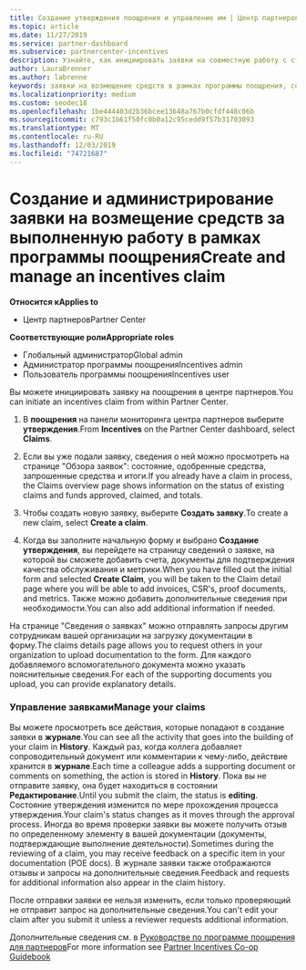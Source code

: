 ```yaml
---
title: Создание утверждения поощрения и управление им | Центр партнеров
ms.topic: article
ms.date: 11/27/2019
ms.service: partner-dashboard
ms.subservice: partnercenter-incentives
description: Узнайте, как инициировать заявки на совместную работу с стимулами от центра партнеров. Все действия, выполняемые в процессе создания вашей заявки, отображаются в разделе "Журнал".
author: LauraBrenner
ms.author: labrenne
keywords: заявки на возмещение средств в рамках программы поощрения, совместные заявки, совместные фонды
ms.localizationpriority: medium
ms.custom: seodec18
ms.openlocfilehash: 1be444403d2b36bcee13648a767b0cfdf448c06b
ms.sourcegitcommit: c793c1b61f50fc0b0a12c95cedd9f57b31703093
ms.translationtype: MT
ms.contentlocale: ru-RU
ms.lasthandoff: 12/03/2019
ms.locfileid: "74721687"
---
```

# <a name="create-and-manage-an-incentives-claim"></a><span data-ttu-id="e1038-105">Создание и администрирование заявки на возмещение средств за выполненную работу в рамках программы поощрения</span><span class="sxs-lookup"><span data-stu-id="e1038-105">Create and manage an incentives claim</span></span>

<span data-ttu-id="e1038-106">**Относится к**</span><span class="sxs-lookup"><span data-stu-id="e1038-106">**Applies to**</span></span>
- <span data-ttu-id="e1038-107">Центр партнеров</span><span class="sxs-lookup"><span data-stu-id="e1038-107">Partner Center</span></span>

<span data-ttu-id="e1038-108">**Соответствующие роли**</span><span class="sxs-lookup"><span data-stu-id="e1038-108">**Appropriate roles**</span></span>

- <span data-ttu-id="e1038-109">Глобальный администратор</span><span class="sxs-lookup"><span data-stu-id="e1038-109">Global admin</span></span>
- <span data-ttu-id="e1038-110">Администратор программы поощрения</span><span class="sxs-lookup"><span data-stu-id="e1038-110">Incentives admin</span></span>
- <span data-ttu-id="e1038-111">Пользователь программы поощрения</span><span class="sxs-lookup"><span data-stu-id="e1038-111">Incentives user</span></span>

<span data-ttu-id="e1038-112">Вы можете инициировать заявку на поощрения в центре партнеров.</span><span class="sxs-lookup"><span data-stu-id="e1038-112">You can initiate an incentives claim from within Partner Center.</span></span> 

1. <span data-ttu-id="e1038-113">В **поощрения** на панели мониторинга центра партнеров выберите **утверждения**.</span><span class="sxs-lookup"><span data-stu-id="e1038-113">From **Incentives** on the Partner Center dashboard, select **Claims**.</span></span>

2.  <span data-ttu-id="e1038-114">Если вы уже подали заявку, сведения о ней можно просмотреть на странице "Обзора заявок": состояние, одобренные средства, запрошенные средства и итоги.</span><span class="sxs-lookup"><span data-stu-id="e1038-114">If you already have a claim in process, the Claims overview page shows information on the status of existing claims and funds approved, claimed, and totals.</span></span>

3.  <span data-ttu-id="e1038-115">Чтобы создать новую заявку, выберите **Создать заявку**.</span><span class="sxs-lookup"><span data-stu-id="e1038-115">To create a new claim, select **Create a claim**.</span></span>

4.  <span data-ttu-id="e1038-116">Когда вы заполните начальную форму и выбрано **Создание утверждения**, вы перейдете на страницу сведений о заявке, на которой вы сможете добавить счета, документы для подтверждения качества обслуживания и метрики.</span><span class="sxs-lookup"><span data-stu-id="e1038-116">When you have filled out the initial form and selected **Create Claim**, you will be taken to the Claim detail page where you will be able to add invoices, CSR's, proof documents, and metrics.</span></span> <span data-ttu-id="e1038-117">Также можно добавить дополнительные сведения при необходимости.</span><span class="sxs-lookup"><span data-stu-id="e1038-117">You can also add additional information if needed.</span></span>

<span data-ttu-id="e1038-118">На странице "Сведения о заявках" можно отправлять запросы другим сотрудникам вашей организации на загрузку документации в форму.</span><span class="sxs-lookup"><span data-stu-id="e1038-118">The claims details page allows you to request others in your organization to upload documentation to the form.</span></span> <span data-ttu-id="e1038-119">Для каждого добавляемого вспомогательного документа можно указать пояснительные сведения.</span><span class="sxs-lookup"><span data-stu-id="e1038-119">For each of the supporting documents you upload, you can provide explanatory details.</span></span> 

### <a name="manage-your-claims"></a><span data-ttu-id="e1038-120">Управление заявками</span><span class="sxs-lookup"><span data-stu-id="e1038-120">Manage your claims</span></span>

<span data-ttu-id="e1038-121">Вы можете просмотреть все действия, которые попадают в создание заявки в **журнале**.</span><span class="sxs-lookup"><span data-stu-id="e1038-121">You can see all the activity that goes into the building of your claim in **History**.</span></span> <span data-ttu-id="e1038-122">Каждый раз, когда коллега добавляет сопроводительный документ или комментарии к чему-либо, действие хранится в **журнале**.</span><span class="sxs-lookup"><span data-stu-id="e1038-122">Each time a colleague adds a supporting document or comments on something, the action is stored in **History**.</span></span> <span data-ttu-id="e1038-123">Пока вы не отправите заявку, она будет находиться в состоянии **Редактирование**.</span><span class="sxs-lookup"><span data-stu-id="e1038-123">Until you submit the claim, the status is **editing**.</span></span> <span data-ttu-id="e1038-124">Состояние утверждения изменится по мере прохождения процесса утверждения.</span><span class="sxs-lookup"><span data-stu-id="e1038-124">Your claim's status changes as it moves through the approval process.</span></span> <span data-ttu-id="e1038-125">Иногда во время проверки заявки вы можете получить отзыв по определенному элементу в вашей документации (документы, подтверждающие выполнение деятельности).</span><span class="sxs-lookup"><span data-stu-id="e1038-125">Sometimes during the reviewing of a claim, you may receive feedback on a specific item in your documentation (POE docs).</span></span> <span data-ttu-id="e1038-126">В журнале заявки также отображаются отзывы и запросы на дополнительные сведения.</span><span class="sxs-lookup"><span data-stu-id="e1038-126">Feedback and requests for additional information also appear in the claim history.</span></span> 

<span data-ttu-id="e1038-127">После отправки заявки ее нельзя изменить, если только проверяющий не отправит запрос на дополнительные сведения.</span><span class="sxs-lookup"><span data-stu-id="e1038-127">You can't edit your claim after you submit it unless a reviewer requests additional information.</span></span>

<span data-ttu-id="e1038-128">Дополнительные сведения см. в [Руководстве по программе поощрения для партнеров](https://assets.microsoft.com/coop-guidebook.pdf)</span><span class="sxs-lookup"><span data-stu-id="e1038-128">For more information see [Partner Incentives Co-op Guidebook](https://assets.microsoft.com/coop-guidebook.pdf)</span></span>
